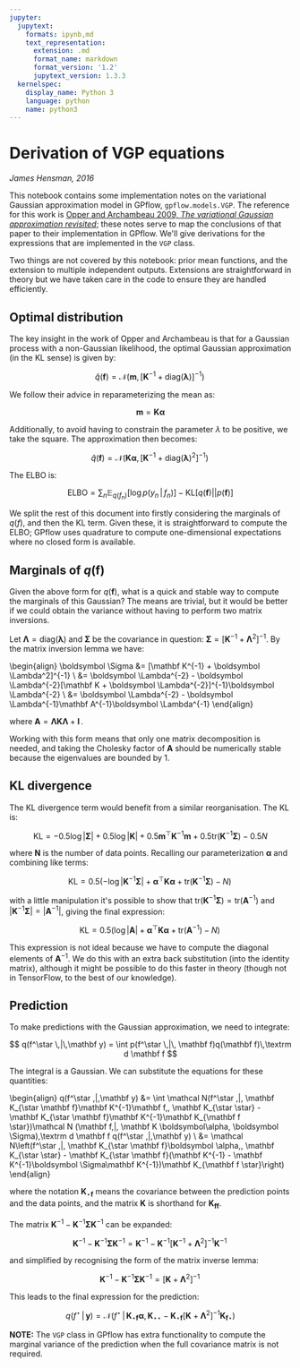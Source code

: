 ```yaml
---
jupyter:
  jupytext:
    formats: ipynb,md
    text_representation:
      extension: .md
      format_name: markdown
      format_version: '1.2'
      jupytext_version: 1.3.3
  kernelspec:
    display_name: Python 3
    language: python
    name: python3
---
```


# Derivation of VGP equations

*James Hensman, 2016*

This notebook contains some implementation notes on the variational Gaussian approximation model in GPflow, `gpflow.models.VGP`. The reference for this work is [Opper and Archambeau 2009, *The variational Gaussian approximation revisited*](http://www.mitpressjournals.org/doi/abs/10.1162/neco.2008.08-07-592); these notes serve to map the conclusions of that paper to their implementation in GPflow. We'll give derivations for the expressions that are implemented in the `VGP` class. 

Two things are not covered by this notebook: prior mean functions, and the extension to multiple independent outputs. Extensions are straightforward in theory but we have taken care in the code to ensure they are handled efficiently. 


## Optimal distribution
The key insight in the work of Opper and Archambeau is that for a Gaussian process with a non-Gaussian likelihood, the optimal Gaussian approximation (in the KL sense) is given by:

$$
\hat q(\mathbf f) = \mathcal N\left(\mathbf m, [\mathbf K^{-1} + \textrm{diag}(\boldsymbol \lambda)]^{-1}\right)\,
$$

We follow their advice in reparameterizing the mean as:

$$
\mathbf m = \mathbf K \boldsymbol \alpha
$$

Additionally, to avoid having to constrain the parameter $\lambda$ to be positive, we take the square. The approximation then becomes:

$$
\hat q(\mathbf f) = \mathcal N\left(\mathbf K \boldsymbol \alpha, [\mathbf K^{-1} + \textrm{diag}(\boldsymbol \lambda)^2]^{-1}\right)\,
$$

The ELBO is:

$$
\textrm{ELBO} = \sum_n\mathbb E_{q(f_n)}\left[ \log p(y_n\,|\,f_n)\right] - \textrm{KL}\left[q(\mathbf f)||p(\mathbf f)\right]
$$

We split the rest of this document into firstly considering the marginals of $q(f)$, and then the KL term. Given these, it is straightforward to compute the ELBO; GPflow uses quadrature to compute one-dimensional expectations where no closed form is available.


## Marginals of $q(\mathbf f)$
Given the above form for $q(\mathbf f)$, what is a quick and stable way to compute the marginals of this Gaussian? The means are trivial, but it would be better if we could obtain the variance without having to perform two matrix inversions. 

Let $\boldsymbol \Lambda = \textrm{diag}(\boldsymbol \lambda)$ and $\boldsymbol \Sigma$ be the covariance in question:  $\boldsymbol \Sigma = [\mathbf K^{-1} + \boldsymbol \Lambda^2]^{-1}$. By the matrix inversion lemma we have:

\begin{align}
\boldsymbol \Sigma &= [\mathbf K^{-1} + \boldsymbol \Lambda^2]^{-1} \\
&= \boldsymbol \Lambda^{-2} - \boldsymbol \Lambda^{-2}[\mathbf K + \boldsymbol \Lambda^{-2}]^{-1}\boldsymbol \Lambda^{-2} \\
&= \boldsymbol \Lambda^{-2} - \boldsymbol \Lambda^{-1}\mathbf A^{-1}\boldsymbol \Lambda^{-1}
\end{align}

where $\mathbf A = \boldsymbol \Lambda\mathbf K \boldsymbol \Lambda + \mathbf I\,.$

Working with this form means that only one matrix decomposition is needed, and taking the Cholesky factor of $\mathbf A$ should be numerically stable because the eigenvalues are bounded by 1.


## KL divergence
The KL divergence term would benefit from a similar reorganisation. The KL is:

$$
\textrm{KL} = -0.5 \log |\boldsymbol \Sigma| + 0.5 \log |\mathbf K| +0.5\mathbf m^\top\mathbf K^{-1}\mathbf m + 0.5\textrm{tr}(\mathbf K^{-1} \boldsymbol \Sigma) - 0.5 N
$$

where $\boldsymbol N$ is the number of data points. Recalling our parameterization $\boldsymbol \alpha$ and combining like terms: 

$$
\textrm{KL} = 0.5 (-\log |\mathbf K^{-1}\boldsymbol \Sigma | +\boldsymbol \alpha^\top\mathbf K\boldsymbol \alpha + \textrm{tr}(\mathbf K^{-1} \boldsymbol \Sigma) - N)\,
$$

with a little manipulation it's possible to show that $\textrm{tr}(\mathbf K^{-1} \boldsymbol \Sigma) = \textrm{tr}(\mathbf A^{-1})$ and $|\mathbf K^{-1} \boldsymbol \Sigma| = |\mathbf A^{-1}|$, giving the final expression:

$$
\textrm{KL} = 0.5 (\log |\mathbf A| +\boldsymbol \alpha^\top\mathbf K\boldsymbol \alpha + \textrm{tr}(\mathbf A^{-1}) - N)\,
$$

This expression is not ideal because we have to compute the diagonal elements of $\mathbf A^{-1}$. We do this with an extra back substitution (into the identity matrix), although it might be possible to do this faster in theory (though not in TensorFlow, to the best of our knowledge).


## Prediction
To make predictions with the Gaussian approximation, we need to integrate:

$$
q(f^\star \,|\,\mathbf y) = \int p(f^\star \,|\, \mathbf f)q(\mathbf f)\,\textrm d \mathbf f
$$

The integral is a Gaussian. We can substitute the equations for these quantities:

\begin{align}
q(f^\star \,|\,\mathbf y) &= \int \mathcal N(f^\star \,|\, \mathbf K_{\star \mathbf f}\mathbf K^{-1}\mathbf f,\, \mathbf K_{\star \star} - \mathbf K_{\star \mathbf f}\mathbf K^{-1}\mathbf K_{\mathbf f \star})\mathcal N (\mathbf f\,|\, \mathbf K \boldsymbol\alpha, \boldsymbol \Sigma)\,\textrm d \mathbf f
q(f^\star \,|\,\mathbf y) \\
&= \mathcal N\left(f^\star \,|\, \mathbf K_{\star \mathbf f}\boldsymbol \alpha,\, \mathbf K_{\star \star} - \mathbf K_{\star \mathbf f}(\mathbf K^{-1} - \mathbf K^{-1}\boldsymbol \Sigma\mathbf K^{-1})\mathbf K_{\mathbf f \star}\right)
\end{align}

where the notation $\mathbf K_{\star \mathbf f}$ means the covariance between the prediction points and the data points, and the matrix $\mathbf K$ is shorthand for $\mathbf K_{\mathbf{ff}}$.

The matrix $\mathbf K^{-1} - \mathbf K^{-1}\boldsymbol \Sigma\mathbf K^{-1}$ can be expanded:

$$
\mathbf K^{-1} - \mathbf K^{-1}\boldsymbol \Sigma\mathbf K^{-1} = \mathbf K^{-1} - \mathbf K^{-1}[\mathbf K^{-1} + \boldsymbol\Lambda^2]^{-1}\mathbf K^{-1}\,
$$

and simplified by recognising the form of the matrix inverse lemma:

$$
\mathbf K^{-1} - \mathbf K^{-1}\boldsymbol \Sigma\mathbf K^{-1} = [\mathbf K +  \boldsymbol\Lambda^2]^{-1}\,
$$

This leads to the final expression for the prediction:

$$
q(f^\star \,|\,\mathbf y) = \mathcal N\left(f^\star \,|\, \mathbf K_{\star \mathbf f}\boldsymbol \alpha,\, \mathbf K_{\star \star} - \mathbf K_{\star \mathbf f}[\mathbf K + \boldsymbol \Lambda^2]^{-1}\mathbf K_{\mathbf f \star}\right)
$$

**NOTE:** The `VGP` class in GPflow has extra functionality to compute the marginal variance of the prediction when the full covariance matrix is not required.
